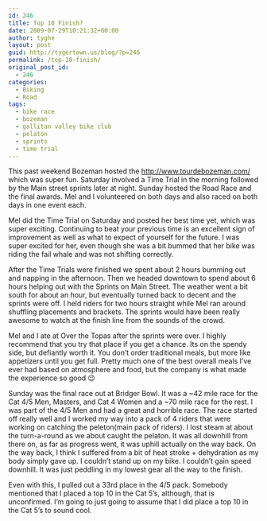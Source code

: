 ```yaml
---
id: 246
title: Top 10 Finish?
date: 2009-07-29T10:21:32+00:00
author: tyghe
layout: post
guid: http://tygertown.us/blog/?p=246
permalink: /top-10-finish/
original_post_id:
  - 246
categories:
  - Biking
  - Road
tags:
  - bike race
  - bozeman
  - gallitan valley bike club
  - pelaton
  - sprints
  - time trial
---
```

This past weekend Bozeman hosted the <http://www.tourdebozeman.com/> which was super fun. Saturday involved a Time Trial in the morning followed by the Main street sprints later at night. Sunday hosted the Road Race and the final awards. Mel and I volunteered on both days and also raced on both days in one event each.

<!--more-->Mel did the Time Trial on Saturday and posted her best time yet, which was super exciting. Continuing to beat your previous time is an excellent sign of improvement as well as what to expect of yourself for the future. I was super excited for her, even though she was a bit bummed that her bike was riding the fail whale and was not shifting correctly.

After the Time Trials were finished we spent about 2 hours bumming out and napping in the afternoon. Then we headed downtown to spend about 6 hours helping out with the Sprints on Main Street. The weather went a bit south for about an hour, but eventually turned back to decent and the sprints were off. I held riders for two hours straight while Mel ran around shuffling placements and brackets. The sprints would have been really awesome to watch at the finish line from the sounds of the crowd.

Mel and I ate at Over the Topas after the sprints were over. I highly recommend that you try that place if you get a chance. Its on the spendy side, but defiantly worth it. You don&#8217;t order traditional meals, but more like appetizers until you get full. Pretty much one of the best overall meals I&#8217;ve ever had based on atmosphere and food, but the company is what made the experience so good 😉

Sunday was the final race out at Bridger Bowl. It was a ~42 mile race for the Cat 4/5 Men, Masters, and Cat 4 Women and a ~70 mile race for the rest. I was part of the 4/5 Men and had a great and horrible race. The race started off really well and I worked my way into a pack of 4 riders that were working on catching the peleton(main pack of riders). I lost steam at about the turn-a-round as we about caught the pelaton. It was all downhill from there on, as far as progress went, it was uphill actually on the way back. On the way back, I think I suffered from a bit of heat stroke + dehydration as my body simply gave up. I couldn&#8217;t stand up on my bike. I couldn&#8217;t gain speed downhill. It was just peddling in my lowest gear all the way to the finish.

Even with this, I pulled out a 33rd place in the 4/5 pack. Somebody mentioned that I placed a top 10 in the Cat 5&#8217;s, although, that is unconfirmed. I&#8217;m going to just going to assume that I did place a top 10 in the Cat 5&#8217;s to sound cool.
